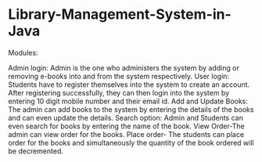 # Library-Management-System-in-Java

Modules:

Admin login: Admin is the one who administers the system by adding or removing e-books into and from the system respectively.
User login: Students have to register themselves into the system to create an account. After registering successfully, they can then login into the system by entering 10 digit mobile number and their email id.
Add and Update Books: The admin can add books to the system by entering the details of the books and can even update the details.
Search option: Admin and Students can even search for books by entering the name of the book.
View Order-The admin can view order for the books.
Place order- The students can place order for the books and simultaneously the quantity of the book ordered will be decremented.
